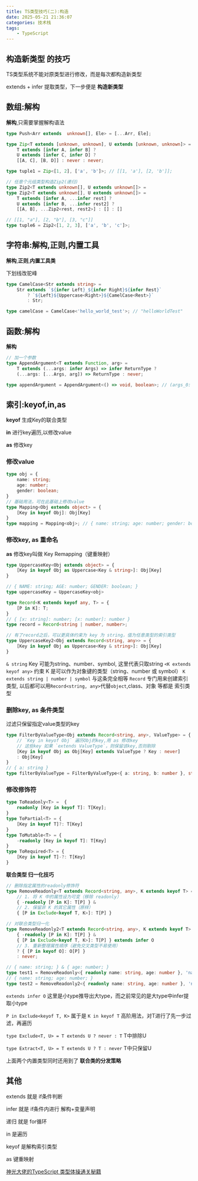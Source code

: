 ```yaml
---
title: TS类型技巧(二):构造
date: 2025-05-21 21:36:07
categories: 技术栈
tags: 
    - TypeScript
---
```


## 构造新类型 的技巧

TS类型系统不能对原类型进行修改，而是每次都构造新类型

extends + infer 提取类型，下一步便是 __构造新类型__

## 数组:解构

__解构__,只需要掌握解构语法

```ts
type Push<Arr extends  unknown[], Ele> = [...Arr, Ele];
```

```ts
type Zip<T extends [unknown, unknown], U extends [unknown, unknown]> =
    T extends [infer A, infer B] ?
    U extends [infer C, infer D] ?
    [[A, C], [B, D]] : never : never;

type tuple1 = Zip<[1, 2], ['a', 'b']>; // [[1, 'a'], [2, 'b']];
```

```ts
// 任意个元组类型构造Zip2(递归)
type Zip2<T extends unknown[], U extends unknown[]> =
type Zip2<T extends unknown[], U extends unknown[]> =
    T extends [infer A, ...infer rest] ?
    U extends [infer B, ...infer rest2] ?
    [[A, B], ...Zip2<rest, rest2>] : [] : []

// [[1, "a"], [2, "b"], [3, "c"]]
type tuple6 = Zip2<[1, 2, 3], ['a', 'b', 'c']>;

```

## 字符串:解构,正则,内置工具

__解构__,__正则__,__内置工具类__

下划线改驼峰
```ts
type CamelCase<Str extends string> = 
    Str extends `${infer Left}_${infer Right}${infer Rest}`
        ? `${Left}${Uppercase<Right>}${CamelCase<Rest>}`
        : Str;

type camelCase = CamelCase<'hello_world_test'>; // "helloWorldTest"
```

## 函数:解构

__解构__

```ts
// 加一个参数
type AppendArgument<T extends Function, arg> =
    T extends (...args: infer Args) => infer ReturnType ?
    (...args: [...Args, arg]) => ReturnType : never;

type appendArgument = AppendArgument<() => void, boolean>; // (args_0: boolean) => void
```

## 索引:keyof,in,as

__keyof__ 生成Key的联合类型

__in__ 进行key遍历,以修改value

__as__ 修改key

### 修改value

```ts
type obj = {
    name: string;
    age: number;
    gender: boolean;
}
// 基础用法，可在此基础上修改value
type Mapping<Obj extends object> = { 
    [Key in keyof Obj]: Obj[Key]
}
type mapping = Mapping<obj>; // { name: string; age: number; gender: boolean }
```

### 修改key, as 重命名

__as__ 修改key叫做 Key Remapping（键重映射）

```ts 
type UppercaseKey<Obj extends object> = { 
    [Key in keyof Obj as Uppercase<Key & string>]: Obj[Key]
}

// { NAME: string; AGE: number; GENDER: boolean; }
type uppercaseKey = UppercaseKey<obj>

type Record<K extends keyof any, T> = {
    [P in K]: T;
}
// { [x: string]: number; [x: number]: number }
type record = Record<string | number, number>;

// 有了record之后，可以更具体约束为 key 为 string，值为任意类型的索引类型
type UppercaseKey2<Obj extends Record<string, any>> = { 
    [Key in keyof Obj as Uppercase<Key & string>]: Obj[Key]
}
```
`& string` Key 可能为string、number、symbol, 这里代表只取string
`<K extends keyof any>`  约束 K 是可以作为对象键的类型（string、number 或 symbol）
`K extends string | number | symbol` 与这条完全相等
`Record` 专门用来创建索引类型, 以后都可以用`Record<string, any>`代替`object`,class、对象 等都是 索引类型

### 删除key, as 条件类型

过滤只保留指定value类型的key
```ts
type FilterByValueType<Obj extends Record<string, any>, ValueType> = {
    // `Key in keyof Obj` 遍历Obj的key,用 as 修改key
    // 这些key 如果 `extends ValueType`，则保留该key,否则剔除
    [Key in keyof Obj as Obj[Key] extends ValueType ? Key : never]
    : Obj[Key]
}
// { a: string }
type filterByValueType = FilterByValueType<{ a: string, b: number }, string>
```

### 修改修饰符

```ts
type ToReadonly<T> =  {
    readonly [Key in keyof T]: T[Key];
}
type ToPartial<T> = {
    [Key in keyof T]?: T[Key]
}
type ToMutable<T> = {
    -readonly [Key in keyof T]: T[Key]
}
type ToRequired<T> = {
    [Key in keyof T]-?: T[Key]
}
```

__联合类型 归一化技巧__
```ts
// 删除指定属性的readonly修饰符
type RemoveReadonly<T extends Record<string, any>, K extends keyof T> =
    // 1. 将 K 中的属性设为可变（移除 readonly）
    { -readonly [P in K]: T[P] } &
    // 2. 保留非 K 的其它属性（原样）
    { [P in Exclude<keyof T, K>]: T[P] }

// 对联合类型归一化
type RemoveReadonly2<T extends Record<string, any>, K extends keyof T> =
    { -readonly [P in K]: T[P] } &
    { [P in Exclude<keyof T, K>]: T[P] } extends infer O
    // 3. 重新整理属性顺序（避免交叉类型不易使用）
    ? { [P in keyof O]: O[P] }
    : never;

// { name: string; } & { age: number; }
type test1 = RemoveReadonly<{ readonly name: string, age: number }, 'name'>
// { name: string; age: number; }
type test2 = RemoveReadonly2<{ readonly name: string, age: number }, 'name'>
```

`extends infer O` 这里是小type推导出大type，而之前常见的是大type中infer提取小type

`P in Exclude<keyof T, K>` 属于是 `K in keyof T` 高阶用法，对T进行了先一步过滤，再遍历

`type Exclude<T, U> = T extends U ? never : T` T中排除U

`type Extract<T, U> = T extends U ? T : never` T中只保留U

上面两个内置类型同时还用到了 __联合类的分发策略__ 

## 其他

extends 就是 if条件判断

infer 就是 if条件内进行 解构+变量声明

递归 就是 for循环

in 是遍历

keyof 是解构索引类型

as 键重映射

[神光大佬的TypeScript 类型体操通关秘籍](https://juejin.cn/book/7047524421182947366/section/7048282176701333508)

